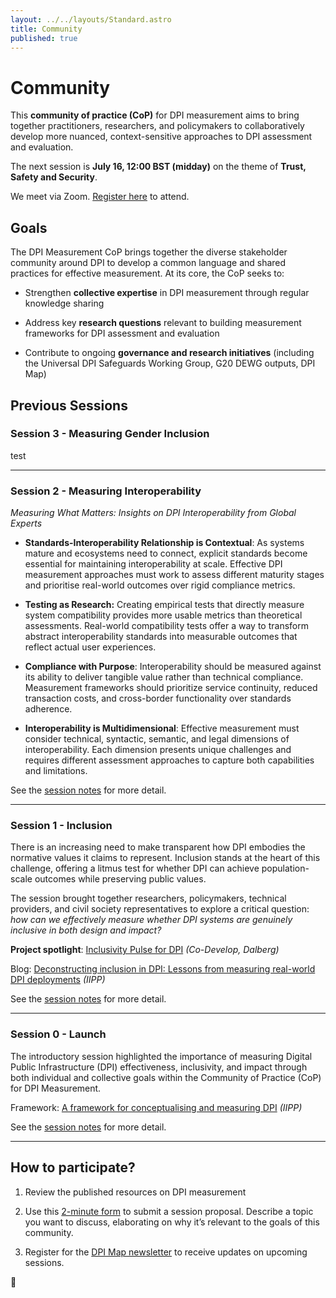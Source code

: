 ```yaml
---
layout: ../../layouts/Standard.astro
title: Community
published: true
---
```

# Community

This **community of practice (CoP)** for DPI measurement aims to bring together practitioners, researchers, and policymakers to collaboratively develop more nuanced, context-sensitive approaches to DPI assessment and evaluation.

The next session is **July 16, 12:00 BST (midday)** on the theme of **Trust, Safety and Security**.

We meet via Zoom. [Register here](https://ucl.zoom.us/meeting/register/oQiCoJvcSx-MfNjqL7Nojw) to attend.

## Goals

The DPI Measurement CoP brings together the diverse stakeholder community around DPI to develop a common language and shared practices for effective measurement. At its core, the CoP seeks to:

*   Strengthen **collective expertise** in DPI measurement through regular knowledge sharing
    
*   Address key **research questions** relevant to building measurement frameworks for DPI assessment and evaluation
    
*   Contribute to ongoing **governance and research initiatives** (including the Universal DPI Safeguards Working Group, G20 DEWG outputs, DPI Map)
    

## Previous Sessions

### Session 3 - Measuring Gender Inclusion

test

* * *

### Session 2 - Measuring Interoperability

_Measuring What Matters: Insights on DPI Interoperability from Global Experts_

*   **Standards-Interoperability Relationship is Contextual**: As systems mature and ecosystems need to connect, explicit standards become essential for maintaining interoperability at scale. Effective DPI measurement approaches must work to assess different maturity stages and prioritise real-world outcomes over rigid compliance metrics.
    
*   **Testing as Research:** Creating empirical tests that directly measure system compatibility provides more usable metrics than theoretical assessments. Real-world compatibility tests offer a way to transform abstract interoperability standards into measurable outcomes that reflect actual user experiences.
    
*   **Compliance with Purpose**: Interoperability should be measured against its ability to deliver tangible value rather than technical compliance. Measurement frameworks should prioritize service continuity, reduced transaction costs, and cross-border functionality over standards adherence.
    
*   **Interoperability is Multidimensional**: Effective measurement must consider technical, syntactic, semantic, and legal dimensions of interoperability. Each dimension presents unique challenges and requires different assessment approaches to capture both capabilities and limitations.
    

See the [session notes](/measurement-community/session-2) for more detail.

* * *

### Session 1 - Inclusion

There is an increasing need to make transparent how DPI embodies the normative values it claims to represent. Inclusion stands at the heart of this challenge, offering a litmus test for whether DPI can achieve population-scale outcomes while preserving public values.

The session brought together researchers, policymakers, technical providers, and civil society representatives to explore a critical question: _how can we effectively measure whether DPI systems are genuinely inclusive in both design and impact?_

**Project spotlight**: [Inclusivity Pulse for DPI](https://www.codevelop.fund/inclusivity-pulse-for-dpi) _(Co-Develop, Dalberg)_

Blog: [Deconstructing inclusion in DPI: Lessons from measuring real-world DPI deployments](https://medium.com/iipp-blog/deconstructing-inclusion-in-dpi-lessons-from-measuring-real-world-dpi-deployments-743cfb4bbfc1) _(IIPP)_

See the [session notes](/measurement-community/session-1) for more detail.

* * *

### Session 0 - Launch

The introductory session highlighted the importance of measuring Digital Public Infrastructure (DPI) effectiveness, inclusivity, and impact through both individual and collective goals within the Community of Practice (CoP) for DPI Measurement⁠⁠.

Framework: [A framework for conceptualising and measuring DPI](https://www.ucl.ac.uk/bartlett/public-purpose/publications/2025/jan/digital-public-infrastructure-framework-conceptualisation-and-measurement) _(IIPP)_

See the [session notes](/measurement-community/session-0) for more detail.

* * *

## How to participate?

1.  Review the published resources on DPI measurement
    
2.  Use this [2-minute form](https://forms.gle/hiFG2e1LDo37GunV8) to submit a session proposal. Describe a topic you want to discuss, elaborating on why it’s relevant to the goals of this community.
    
3.  Register for the [DPI Map newsletter](https://forms.gle/exibBtcyYb7HsUCx5) to receive updates on upcoming sessions.
    

🤝